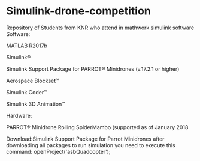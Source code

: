 # Simulink-drone-competition
Repository of Students from KNR who attend in mathwork simulink software 
Software:

MATLAB R2017b

Simulink®

Simulink Support Package for PARROT® Minidrones (v.17.2.1 or higher)

Aerospace Blockset™

Simulink Coder™

Simulink 3D Animation™

Hardware:

PARROT® Minidrone Rolling SpiderMambo (supported as of January 2018

Download:Simulink Support Package for Parrot Minidrones  after downloading all packages to run simulation you need to execute this command: openProject('asbQuadcopter');

